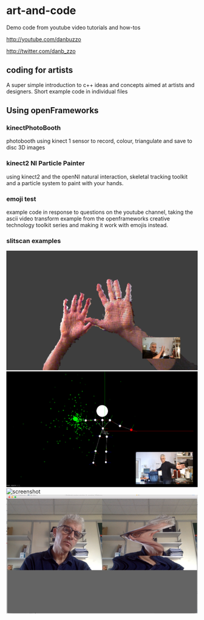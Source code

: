 # art-and-code
Demo code from youtube video tutorials and how-tos

http://youtube.com/danbuzzo

http://twitter.com/danb_zzo

## coding for artists
A super simple introduction to c++ ideas and concepts aimed at artists and designers. Short example code in individual files

## Using openFrameworks
### kinectPhotoBooth
photobooth using kinect 1 sensor to record, colour, triangulate and save to disc 3D images

### kinect2 NI Particle Painter
using kinect2 and the openNI natural interaction, skeletal tracking toolkit and a particle system to paint with your hands.

### emoji test 
example code in response to questions on the youtube channel, taking the ascii video transform example from the openframeworks creative technology toolkit series and making it work with emojis instead.  

### slitscan examples

![screenshot](openFrameworks/kinectPhotoBooth/screenshot-kinectphotobooth.png)
![screenshot](openFrameworks/kinect2-NI-ParticlePainter/screenshot-kinect2-particle-painter.png)
![screenshot](openFrameworks/emojiTest/screenshot-emojitest.png)
![screenshot](openFrameworks/slitscan-example/slitscan-example-screenshot.png)

